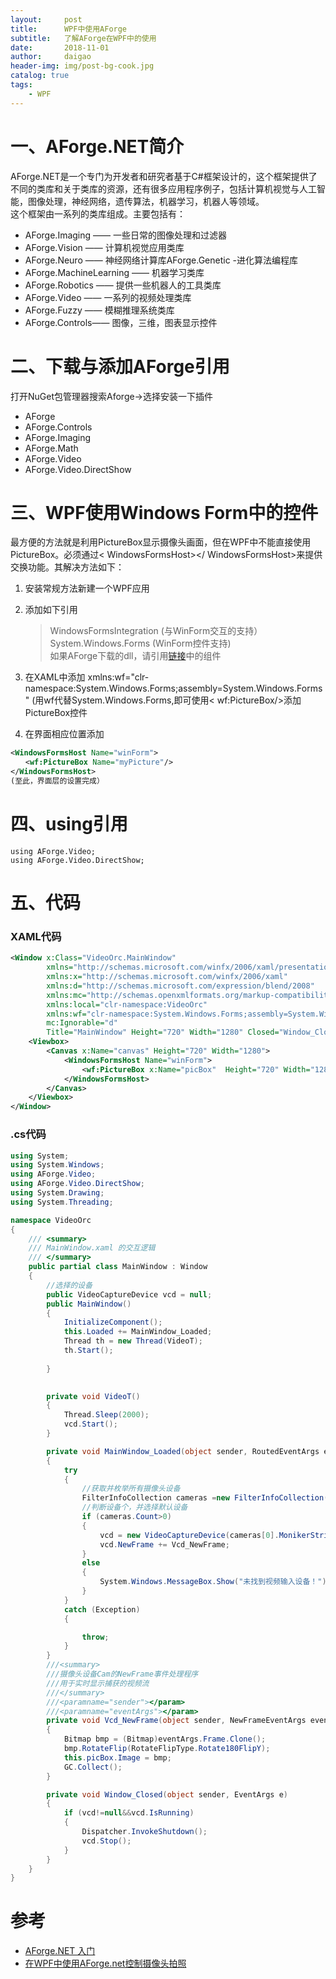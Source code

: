 ```yaml
---
layout:     post
title:      WPF中使用AForge
subtitle:   了解AForge在WPF中的使用
date:       2018-11-01
author:     daigao
header-img: img/post-bg-cook.jpg
catalog: true
tags:
    - WPF
---
```


# 一、AForge.NET简介

AForge.NET是一个专门为开发者和研究者基于C#框架设计的，这个框架提供了不同的类库和关于类库的资源，还有很多应用程序例子，包括计算机视觉与人工智能，图像处理，神经网络，遗传算法，机器学习，机器人等领域。  
这个框架由一系列的类库组成。主要包括有：  
- AForge.Imaging —— 一些日常的图像处理和过滤器  
- AForge.Vision —— 计算机视觉应用类库  
- AForge.Neuro —— 神经网络计算库AForge.Genetic -进化算法编程库  
- AForge.MachineLearning —— 机器学习类库  
- AForge.Robotics —— 提供一些机器人的工具类库  
- AForge.Video —— 一系列的视频处理类库  
- AForge.Fuzzy —— 模糊推理系统类库  
- AForge.Controls—— 图像，三维，图表显示控件

# 二、下载与添加AForge引用

打开NuGet包管理器搜索Aforge->选择安装一下插件
- AForge
- AForge.Controls
- AForge.Imaging
- AForge.Math
- AForge.Video
- AForge.Video.DirectShow

# 三、WPF使用Windows Form中的控件

最方便的方法就是利用PictureBox显示摄像头画面，但在WPF中不能直接使用PictureBox。必须通过< WindowsFormsHost></ WindowsFormsHost>来提供交换功能。其解决方法如下：
1. 安装常规方法新建一个WPF应用

2. 添加如下引用
    > WindowsFormsIntegration (与WinForm交互的支持）  
    >System.Windows.Forms (WinForm控件支持)  
    >如果AForge下载的dll，请引用[链接](#二、下载与添加AForge引用)中的组件

3. 在XAML中添加
xmlns:wf="clr-namespace:System.Windows.Forms;assembly=System.Windows.Forms"  (用wf代替System.Windows.Forms,即可使用< wf:PictureBox/>添加PictureBox控件

4. 在界面相应位置添加

```xml
<WindowsFormsHost Name="winForm">
　　<wf:PictureBox Name="myPicture"/>
</WindowsFormsHost>
(至此，界面层的设置完成）
```

# 四、using引用

```
using AForge.Video;
using AForge.Video.DirectShow;
```

# 五、代码

### XAML代码
```XMl
<Window x:Class="VideoOrc.MainWindow"
        xmlns="http://schemas.microsoft.com/winfx/2006/xaml/presentation"
        xmlns:x="http://schemas.microsoft.com/winfx/2006/xaml"
        xmlns:d="http://schemas.microsoft.com/expression/blend/2008"
        xmlns:mc="http://schemas.openxmlformats.org/markup-compatibility/2006"
        xmlns:local="clr-namespace:VideoOrc"
        xmlns:wf="clr-namespace:System.Windows.Forms;assembly=System.Windows.Forms"
        mc:Ignorable="d"
        Title="MainWindow" Height="720" Width="1280" Closed="Window_Closed">
    <Viewbox>
        <Canvas x:Name="canvas" Height="720" Width="1280">
            <WindowsFormsHost Name="winForm">
                <wf:PictureBox x:Name="picBox"  Height="720" Width="1280"></wf:PictureBox>
            </WindowsFormsHost>
        </Canvas>
    </Viewbox>
</Window>
```

### .cs代码
```C#
using System;
using System.Windows;
using AForge.Video;
using AForge.Video.DirectShow;
using System.Drawing;
using System.Threading;

namespace VideoOrc
{
    /// <summary>
    /// MainWindow.xaml 的交互逻辑
    /// </summary>
    public partial class MainWindow : Window
    {
        //选择的设备
        public VideoCaptureDevice vcd = null;
        public MainWindow()
        {
            InitializeComponent();
            this.Loaded += MainWindow_Loaded;
            Thread th = new Thread(VideoT);
            th.Start();
            
        }
        

        private void VideoT()
        {
            Thread.Sleep(2000);
            vcd.Start();
        }

        private void MainWindow_Loaded(object sender, RoutedEventArgs e)
        {
            try
            {
                //获取并枚举所有摄像头设备
                FilterInfoCollection cameras =new FilterInfoCollection(FilterCategory.VideoInputDevice);
                //判断设备个，并选择默认设备
                if (cameras.Count>0)
                {
                    vcd = new VideoCaptureDevice(cameras[0].MonikerString);
                    vcd.NewFrame += Vcd_NewFrame;
                }
                else
                {
                    System.Windows.MessageBox.Show("未找到视频输入设备！");
                }
            }
            catch (Exception)
            {

                throw;
            }
        }
        ///<summary>
        ///摄像头设备Cam的NewFrame事件处理程序
        ///用于实时显示捕获的视频流
        ///</summary>
        ///<paramname="sender"></param>
        ///<paramname="eventArgs"></param>
        private void Vcd_NewFrame(object sender, NewFrameEventArgs eventArgs)
        {
            Bitmap bmp = (Bitmap)eventArgs.Frame.Clone();
            bmp.RotateFlip(RotateFlipType.Rotate180FlipY);
            this.picBox.Image = bmp;
            GC.Collect();
        }

        private void Window_Closed(object sender, EventArgs e)
        {
            if (vcd!=null&&vcd.IsRunning)
            {
                Dispatcher.InvokeShutdown();
                vcd.Stop();
            }
        }
    }
}
```

# 参考

- [AForge.NET 入门](https://blog.csdn.net/iwbfaith/article/details/54838427)
- [在WPF中使用AForge.net控制摄像头拍照](http://www.cnblogs.com/xhwang2003/archive/2013/02/07/AForge.html)


